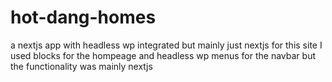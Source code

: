 # hot-dang-homes
a nextjs app with headless wp integrated but mainly just nextjs 
for this site I used blocks for the hompeage and headless wp menus for the navbar but the functionality was mainly nextjs
